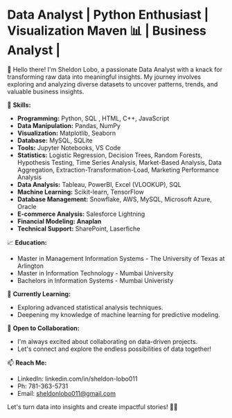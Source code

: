 # Data Analyst | Python Enthusiast | Visualization Maven 📊 | Business Analyst |

👋 Hello there! I'm Sheldon Lobo, a passionate Data Analyst with a knack for transforming raw data into meaningful insights. My journey involves exploring and analyzing diverse datasets to uncover patterns, trends, and valuable business insights.

🚀 **Skills:**
- **Programming:** Python, SQL , HTML, C++, JavaScript
- **Data Manipulation:** Pandas, NumPy
- **Visualization:** Matplotlib, Seaborn
- **Database:** MySQL, SQLite
- **Tools:** Jupyter Notebooks, VS Code
- **Statistics:** Logistic Regression, Decision Trees, Random Forests, Hypothesis Testing, Time Series Analysis, Market-Based Analysis, Data Aggregation, Extraction-Transformation-Load, Marketing Performance Analysis 
- **Data Analysis:** Tableau, PowerBI, Excel (VLOOKUP), SQL
- **Machine Learning:** Scikit-learn, TensorFlow
- **Database Management:** Snowflake, AWS, MySQL, Microsoft Azure, Oracle
- **E-commerce Analysis:** Salesforce Lightning
- **Financial Modeling: Anaplan**
- **Technical Support:** SharePoint, Laserfiche

📈 **Education:**
- Master in Management Information Systems - The University of Texas at Arlington
- Master in Information Technology - Mumbai University
- Bachelors in Information Systems - Mumbai Univeristy 


🌱 **Currently Learning:**
- Exploring advanced statistical analysis techniques.
- Deepening my knowledge of machine learning for predictive modeling.

🤝 **Open to Collaboration:**
- I'm always excited about collaborating on data-driven projects.
- Let's connect and explore the endless possibilities of data together!

📫 **Reach Me:**
- LinkedIn: linkedin.com/in/sheldon-lobo011
- Ph: 781-363-5731
- Email: sheldonlobo011@gmail.com

Let's turn data into insights and create impactful stories! 🚀✨
